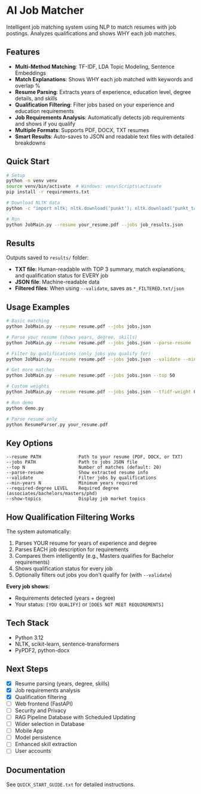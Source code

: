 # AI Job Matcher

Intelligent job matching system using NLP to match resumes with job postings. Analyzes qualifications and shows WHY each job matches.

## Features

- **Multi-Method Matching**: TF-IDF, LDA Topic Modeling, Sentence Embeddings
- **Match Explanations**: Shows WHY each job matched with keywords and overlap %
- **Resume Parsing**: Extracts years of experience, education level, degree details, and skills
- **Qualification Filtering**: Filter jobs based on your experience and education requirements
- **Job Requirements Analysis**: Automatically detects job requirements and shows if you qualify
- **Multiple Formats**: Supports PDF, DOCX, TXT resumes
- **Smart Results**: Auto-saves to JSON and readable text files with detailed breakdowns

## Quick Start

```bash
# Setup
python -m venv venv
source venv/bin/activate  # Windows: venv\Scripts\activate
pip install -r requirements.txt

# Download NLTK data
python -c "import nltk; nltk.download('punkt'); nltk.download('punkt_tab'); nltk.download('stopwords'); nltk.download('wordnet'); nltk.download('omw-1.4')"

# Run
python JobMain.py --resume your_resume.pdf --jobs job_results.json
```

## Results

Outputs saved to `results/` folder:

- **TXT file**: Human-readable with TOP 3 summary, match explanations, and qualification status for EVERY job
- **JSON file**: Machine-readable data
- **Filtered files**: When using `--validate`, saves as `*_FILTERED.txt/json`

## Usage Examples

```bash
# Basic matching
python JobMain.py --resume resume.pdf --jobs jobs.json

# Parse your resume (shows years, degree, skills)
python JobMain.py --resume resume.pdf --jobs jobs.json --parse-resume

# Filter by qualifications (only jobs you qualify for)
python JobMain.py --resume resume.pdf --jobs jobs.json --validate --min-years 3 --required-degree bachelors

# Get more matches
python JobMain.py --resume resume.pdf --jobs jobs.json --top 50

# Custom weights
python JobMain.py --resume resume.pdf --jobs jobs.json --tfidf-weight 0.5 --lda-weight 0.2 --embedding-weight 0.3

# Run demo
python demo.py

# Parse resume only
python ResumeParser.py your_resume.pdf
```

## Key Options

```
--resume PATH              Path to your resume (PDF, DOCX, or TXT)
--jobs PATH                Path to jobs JSON file
--top N                    Number of matches (default: 20)
--parse-resume             Show extracted resume info
--validate                 Filter jobs by qualifications
--min-years N              Minimum years required
--required-degree LEVEL    Required degree (associates/bachelors/masters/phd)
--show-topics              Display job market topics
```

## How Qualification Filtering Works

The system automatically:

1. Parses YOUR resume for years of experience and degree
2. Parses EACH job description for requirements
3. Compares them intelligently (e.g., Masters qualifies for Bachelor requirements)
4. Shows qualification status for every job
5. Optionally filters out jobs you don't qualify for (with `--validate`)

**Every job shows:**

- Requirements detected (years + degree)
- Your status: `[YOU QUALIFY]` or `[DOES NOT MEET REQUIREMENTS]`

## Tech Stack

- Python 3.12
- NLTK, scikit-learn, sentence-transformers
- PyPDF2, python-docx

## Next Steps

- [x] Resume parsing (years, degree, skills)
- [x] Job requirements analysis
- [x] Qualification filtering
- [ ] Web frontend (FastAPI)
- [ ] Security and Privacy
- [ ] RAG Pipeline Database with Scheduled Updating
- [ ] Wider selection in Database
- [ ] Mobile App
- [ ] Model persistence
- [ ] Enhanced skill extraction
- [ ] User accounts

## Documentation

See `QUICK_START_GUIDE.txt` for detailed instructions.
